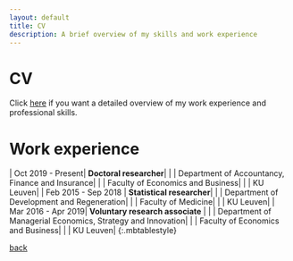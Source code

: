 ```yaml
---
layout: default
title: CV
description: A brief overview of my skills and work experience
---
```

# CV
Click [here](./CV/CurriculumVitaeCampoBavoGithub2022.pdf) if you want a detailed overview of my work experience and professional skills.

# Work experience

| Oct 2019 - Present| **Doctoral researcher**|
|               | Department of Accountancy, Finance and Insurance|
|               | Faculty of Economics and Business|
|		| KU Leuven|
| Feb 2015 - Sep 2018 | **Statistical researcher**|
|		| Department of Development and Regeneration|
|		| Faculty of Medicine|
|		| KU Leuven|
| Mar 2016 - Apr 2019| **Voluntary research associate** |
|		| Department of Managerial Economics, Strategy and Innovation|
|		| Faculty of Economics and Business|
|		| KU Leuven|
{:.mbtablestyle}

[back](./)